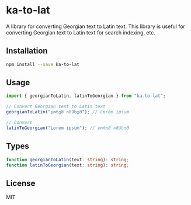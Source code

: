 # ka-to-lat

A library for converting Georgian text to Latin text. This library is useful for converting Georgian text to Latin text for search indexing, etc.

## Installation

```bash
npm install --save ka-to-lat
```

## Usage

```javascript
import { georgianToLatin, latinToGeorgian } from "ka-to-lat";

// Convert Georgian text to Latin text
georgianToLatin("ლორემ იმპსუმ"); // Lorem ipsum

// Convert
latinToGeorgian("Lorem ipsum"); // ლორემ იმპსუმ
```

## Types

```typescript
function georgianToLatin(text: string): string;
function latinToGeorgian(text: string): string;
```

## License

MIT